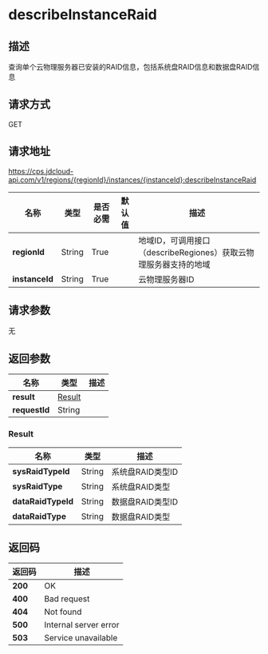 # describeInstanceRaid


## 描述
查询单个云物理服务器已安装的RAID信息，包括系统盘RAID信息和数据盘RAID信息

## 请求方式
GET

## 请求地址
https://cps.jdcloud-api.com/v1/regions/{regionId}/instances/{instanceId}:describeInstanceRaid

|名称|类型|是否必需|默认值|描述|
|---|---|---|---|---|
|**regionId**|String|True| |地域ID，可调用接口（describeRegiones）获取云物理服务器支持的地域|
|**instanceId**|String|True| |云物理服务器ID|

## 请求参数
无


## 返回参数
|名称|类型|描述|
|---|---|---|
|**result**|[Result](#result)| |
|**requestId**|String| |

### <div id="result">Result</div>
|名称|类型|描述|
|---|---|---|
|**sysRaidTypeId**|String|系统盘RAID类型ID|
|**sysRaidType**|String|系统盘RAID类型|
|**dataRaidTypeId**|String|数据盘RAID类型ID|
|**dataRaidType**|String|数据盘RAID类型|

## 返回码
|返回码|描述|
|---|---|
|**200**|OK|
|**400**|Bad request|
|**404**|Not found|
|**500**|Internal server error|
|**503**|Service unavailable|

